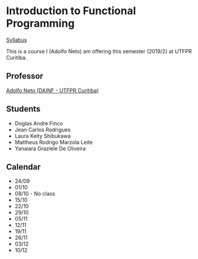# Introduction to Functional Programming

[Syllabus](Introduction-to-Functional-Programming.md)

This is a course I (Adolfo Neto) am offering this semester (2019/2) at UTFPR Curitiba.

## Professor

[Adolfo Neto (DAINF - UTFPR Curitiba)](https://twitter.com/adolfont)

## Students

- Doglas Andre Finco	
- Jean Carlos Rodrigues	
- Laura Keity Shibukawa	
- Mattheus Rodrigo Marzola Leite	
- Yanaiara Graziele De Oliveira	
 
 
 ## Calendar

- 24/09
- 01/10
- 08/10 - No class
- 15/10
- 22/10
- 29/10
- 05/11
- 12/11
- 19/11
- 26/11
- 03/12
- 10/12
